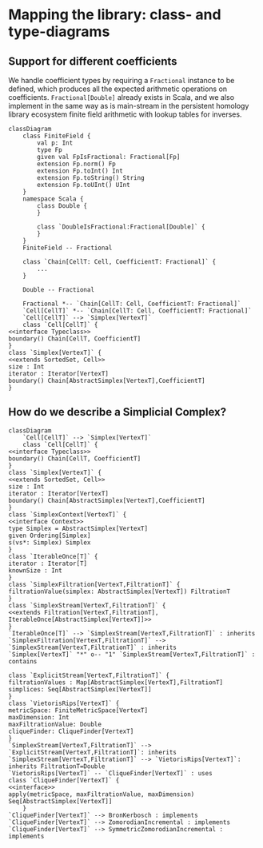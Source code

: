 # Mapping the library: class- and type-diagrams

## Support for different coefficients

We handle coefficient types by requiring a `Fractional` instance to be defined, 
which produces all the expected arithmetic operations on coefficients.
`Fractional[Double]` already exists in Scala, and we also implement in the same
way as is main-stream in the persistent homology library ecosystem finite field
arithmetic with lookup tables for inverses.

```mermaid
classDiagram
    class FiniteField {
        val p: Int
        type Fp
        given val FpIsFractional: Fractional[Fp]
        extension Fp.norm() Fp
        extension Fp.toInt() Int
        extension Fp.toString() String
        extension Fp.toUInt() UInt
    }
    namespace Scala {
        class Double {
        }

        class `DoubleIsFractional:Fractional[Double]` {
        }
    }
    FiniteField -- Fractional

    class `Chain[CellT: Cell, CoefficientT: Fractional]` {
        ...
    }

    Double -- Fractional

    Fractional *-- `Chain[CellT: Cell, CoefficientT: Fractional]`
    `Cell[CellT]` *-- `Chain[CellT: Cell, CoefficientT: Fractional]`
    `Cell[CellT]` --> `Simplex[VertexT]`
    class `Cell[CellT]` {
<<interface Typeclass>>
boundary() Chain[CellT, CoefficientT]
}
class `Simplex[VertexT]` {
<<extends SortedSet, Cell>>
size : Int
iterator : Iterator[VertexT]
boundary() Chain[AbstractSimplex[VertexT],CoefficientT]
}
```


## How do we describe a Simplicial Complex?

```mermaid
classDiagram
    `Cell[CellT]` --> `Simplex[VertexT]`
    class `Cell[CellT]` {
<<interface Typeclass>>
boundary() Chain[CellT, CoefficientT]
}
class `Simplex[VertexT]` {
<<extends SortedSet, Cell>>
size : Int
iterator : Iterator[VertexT]
boundary() Chain[AbstractSimplex[VertexT],CoefficientT]
}
class `SimplexContext[VertexT]` {
<<interface Context>>
type Simplex = AbstractSimplex[VertexT]
given Ordering[Simplex]
s(vs*: Simplex) Simplex
}
class `IterableOnce[T]` {
iterator : Iterator[T]
knownSize : Int
}
class `SimplexFiltration[VertexT,FiltrationT]` {
filtrationValue(simplex: AbstractSimplex[VertexT]) FiltrationT
}
class `SimplexStream[VertexT,FiltrationT]` {
<<extends Filtration[VertexT,FiltrationT], IterableOnce[AbstractSimplex[VertexT]]>>
}
`IterableOnce[T]` --> `SimplexStream[VertexT,FiltrationT]` : inherits
`SimplexFiltration[VertexT,FiltrationT]` --> `SimplexStream[VertexT,FiltrationT]` : inherits
`Simplex[VertexT]` "*" o-- "1" `SimplexStream[VertexT,FiltrationT]` : contains

class `ExplicitStream[VertexT,FiltrationT]` {
filtrationValues : Map[AbstractSimplex[VertexT],FiltrationT]
simplices: Seq[AbstractSimplex[VertexT]]
}
class `VietorisRips[VertexT]` {
metricSpace: FiniteMetricSpace[VertexT]
maxDimension: Int
maxFiltrationValue: Double
cliqueFinder: CliqueFinder[VertexT]
}
`SimplexStream[VertexT,FiltrationT]` --> `ExplicitStream[VertexT,FiltrationT]`: inherits
`SimplexStream[VertexT,FiltrationT]` --> `VietorisRips[VertexT]`: inherits FiltrationT=Double
`VietorisRips[VertexT]` -- `CliqueFinder[VertexT]` : uses
class `CliqueFinder[VertexT]` {
<<interface>>
apply(metricSpace, maxFiltrationValue, maxDimension) Seq[AbstractSimplex[VertexT]]
    }
`CliqueFinder[VertexT]` --> BronKerbosch : implements
`CliqueFinder[VertexT]` --> ZomorodianIncremental : implements
`CliqueFinder[VertexT]` --> SymmetricZomorodianIncremental : implements
```